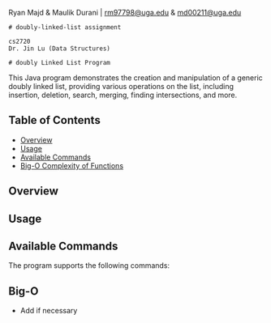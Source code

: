 Ryan Majd & Maulik Durani | <rm97798@uga.edu> & <md00211@uga.edu>

    # doubly-linked-list assignment

    cs2720
    Dr. Jin Lu (Data Structures)

    # doubly Linked List Program

This Java program demonstrates the creation and manipulation of a generic doubly linked list, providing various operations on the list, including insertion, deletion, search, merging, finding intersections, and more.

## Table of Contents

- [Overview](#overview)
- [Usage](#usage)
- [Available Commands](#available-commands)
- [Big-O Complexity of Functions](#Big-O)

## Overview

## Usage

## Available Commands

The program supports the following commands:

## Big-O

- Add if necessary
